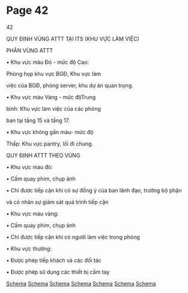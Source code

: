 # Page 42

42

QUY ĐỊNH VÙNG ATTT TẠI ITS (KHU VỰC LÀM VIỆC)

PHÂN VÙNG ATTT

• Khu vực màu Đỏ - mức độ Cao:

Phòng họp khu vực BGĐ, Khu vực làm

việc của BGĐ, phòng server, khu dự án 
quan trọng.

• Khu vực màu Vàng - mức độTrung

bình: Khu vực làm việc của các phòng

ban tại tầng 15 và tầng 17.

• Khu vực không gắn màu- mức độ

Thấp: Khu vực pantry, lối đi chung.

QUY ĐỊNH ATTT THEO VÙNG

• Khu vực màu đỏ:

• Cấm quay phim, chụp ảnh

• Chỉ được tiếp cận khi có sự đồng ý của ban lãnh đạo, trưởng bộ phận

và có nhân sự giám sát quá trình tiếp cận

• Khu vực màu vàng:

• Cấm quay phim, chụp ảnh

• Chỉ được tiếp cận khi có người làm việc trong phòng

• Khu vực thường:

• Được phép tiếp khách và các đối tác

• Được phép sử dụng các thiết bị cầm tay

[Schema](page_42_img_0.png)
[Schema](page_42_img_1.png)
[Schema](page_42_img_2.png)
[Schema](page_42_img_3.png)
[Schema](page_42_img_4.png)
[Schema](page_42_img_5.png)
[Schema](page_42_img_6.png)
